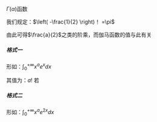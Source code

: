 $\Gamma(\alpha)$函数

我们规定：$\left( -\frac{1}{2} \right)！ =\pi$

由此可得$\frac{a}{2}$之类的阶乘，而伽马函数的值与此有关
##### 格式一
形如：$\int^{+\infty}_{0}x^ae^xdx$

其值为：$a!$
若
##### 格式二
形如：$\int^{+\infty}_{0}x^ae^{2x}dx$
